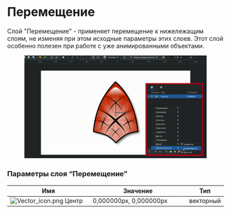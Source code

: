 # Перемещение

Слой "Перемещение" - применяет перемещение к нижележащим слоям, не изменяя при этом исходные параметры этих слоев. Этот слой особенно полезен при работе с уже анимированными объектами.

<figure><img src="../.gitbook/assets/translate.gif" alt=""><figcaption></figcaption></figure>

### Параметры слоя “Перемещение” <a href="#docs-internal-guid-ca95d97f-7fff-bd7e-c9c1-be5460e56a92" id="docs-internal-guid-ca95d97f-7fff-bd7e-c9c1-be5460e56a92"></a>

<table data-header-hidden><thead><tr><th width="232">Имя</th><th width="305">Значение</th><th>Тип</th></tr></thead><tbody><tr><td><img src="https://lh7-us.googleusercontent.com/rd3NOB32czxhmjHqXqUOByHjrUdgFAcIvNAU_C2TjiXYXT3wdlA3VJScViINX_JuaKZQmWWnQYv83eog4Wt2iuUus2OC1lJZVbVk0qQD2Kfp_uDfWBBZlx1wGDHuIwnkOIMVoqNvE8uZSCgnxSCOs6o" alt="Vector_icon.png" data-size="line"> Центр</td><td>0,000000px, 0,000000px</td><td>векторный</td></tr></tbody></table>
